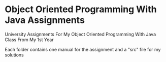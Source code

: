 # Object Oriented Programming With Java Assignments

University Assignments For My Object Oriented Programming With Java Class From My 1st Year

Each folder contains one manual for the assignment and a "src" file for my solutions
